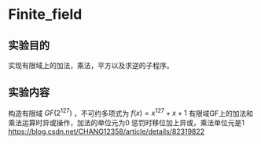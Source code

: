 # Finite_field
## 实验目的
实现有限域上的加法，乘法，平方以及求逆的子程序。
## 实验内容
构造有限域 $GF(2^127)$ ，不可约多项式为 $f(x)=x^127+x+1$ 
有限域GF上的加法和乘法运算时异或操作，加法的单位元为0
惩罚时移位加上异或，乘法单位元是1
https://blog.csdn.net/CHANG12358/article/details/82319822
